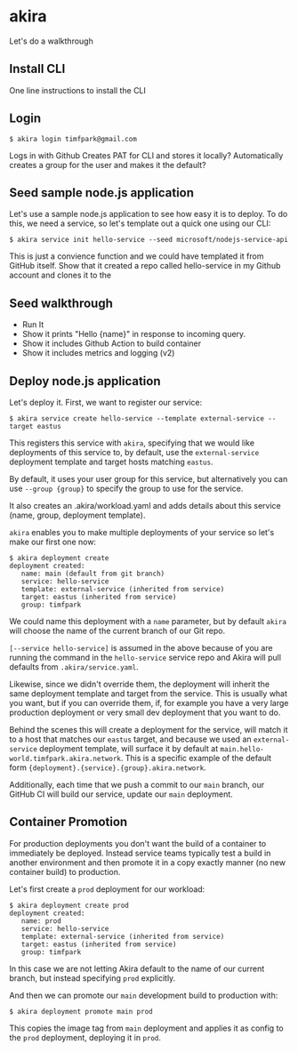 # akira

Let's do a walkthrough

## Install CLI

One line instructions to install the CLI

## Login

```
$ akira login timfpark@gmail.com
```

Logs in with Github
Creates PAT for CLI and stores it locally?
Automatically creates a group for the user and makes it the default?

## Seed sample node.js application

Let's use a sample node.js application to see how easy it is to deploy. To do this, we need a service, so let's template out a quick one using our CLI:

```
$ akira service init hello-service --seed microsoft/nodejs-service-api
```

This is just a convience function and we could have templated it from GitHub itself. Show that it created a repo called hello-service in my Github account and clones it to the

## Seed walkthrough

- Run It
- Show it prints "Hello {name}" in response to incoming query.
- Show it includes Github Action to build container
- Show it includes metrics and logging (v2)

## Deploy node.js application

Let's deploy it. First, we want to register our service:

```
$ akira service create hello-service --template external-service --target eastus
```

This registers this service with `akira`, specifying that we would like deployments of this service to, by default, use the `external-service` deployment template and target hosts matching `eastus`.

By default, it uses your user group for this service, but alternatively you can use `--group {group}` to specify the group to use for the service.

It also creates an .akira/workload.yaml and adds details about this service (name, group, deployment template).

`akira` enables you to make multiple deployments of your service so let's make our first one now:

```
$ akira deployment create
deployment created:
   name: main (default from git branch)
   service: hello-service
   template: external-service (inherited from service)
   target: eastus (inherited from service)
   group: timfpark
```

We could name this deployment with a `name` parameter, but by default `akira` will choose the name of the current branch of our Git repo.

`[--service hello-service]` is assumed in the above because of you are running the command in the `hello-service` service repo and Akira will pull defaults from `.akira/service.yaml`.

Likewise, since we didn't override them, the deployment will inherit the same deployment template and target from the service. This is usually what you want, but if you can override them, if, for example you have a very large production deployment or very small dev deployment that you want to do.

Behind the scenes this will create a deployment for the service, will match it to a host that matches our `eastus` target, and because we used an `external-service` deployment template, will surface it by default at `main.hello-world.timfpark.akira.network`. This is a specific example of the default form `{deployment}.{service}.{group}.akira.network`.

Additionally, each time that we push a commit to our `main` branch, our GitHub CI will build our service, update our `main` deployment.

## Container Promotion

For production deployments you don't want the build of a container to immediately be deployed. Instead service teams typically test a build in another environment and then promote it in a copy exactly manner (no new container build) to production.

Let's first create a `prod` deployment for our workload:

```
$ akira deployment create prod
deployment created:
   name: prod
   service: hello-service
   template: external-service (inherited from service)
   target: eastus (inherited from service)
   group: timfpark
```

In this case we are not letting Akira default to the name of our current branch, but instead specifying `prod` explicitly.

And then we can promote our `main` development build to production with:

```
$ akira deployment promote main prod
```

This copies the image tag from `main` deployment and applies it as config to the `prod` deployment, deploying it in `prod`.
